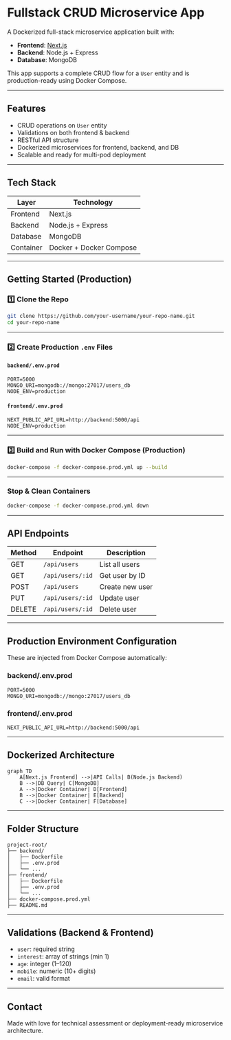 # Fullstack CRUD Microservice App

A Dockerized full-stack microservice application built with:

- **Frontend**: [Next.js](https://nextjs.org/)
- **Backend**: Node.js + Express
- **Database**: MongoDB

This app supports a complete CRUD flow for a `User` entity and is production-ready using Docker Compose.

---

## Features

- CRUD operations on `User` entity
- Validations on both frontend & backend
- RESTful API structure
- Dockerized microservices for frontend, backend, and DB
- Scalable and ready for multi-pod deployment

---

## Tech Stack

| Layer      | Technology     |
|------------|----------------|
| Frontend   | Next.js        |
| Backend    | Node.js + Express |
| Database   | MongoDB        |
| Container  | Docker + Docker Compose |

---

## Getting Started (Production)

### 1️⃣ Clone the Repo

```bash
git clone https://github.com/your-username/your-repo-name.git
cd your-repo-name
```

---

### 2️⃣ Create Production `.env` Files

#### `backend/.env.prod`

```env
PORT=5000
MONGO_URI=mongodb://mongo:27017/users_db
NODE_ENV=production
```

#### `frontend/.env.prod`

```env
NEXT_PUBLIC_API_URL=http://backend:5000/api
NODE_ENV=production
```

---

### 3️⃣ Build and Run with Docker Compose (Production)

```bash
docker-compose -f docker-compose.prod.yml up --build
```

---

### Stop & Clean Containers

```bash
docker-compose -f docker-compose.prod.yml down
```

---

## API Endpoints

| Method | Endpoint        | Description         |
|--------|------------------|---------------------|
| GET    | `/api/users`     | List all users      |
| GET    | `/api/users/:id` | Get user by ID      |
| POST   | `/api/users`     | Create new user     |
| PUT    | `/api/users/:id` | Update user         |
| DELETE | `/api/users/:id` | Delete user         |

---

## Production Environment Configuration

These are injected from Docker Compose automatically:

### backend/.env.prod

```env
PORT=5000
MONGO_URI=mongodb://mongo:27017/users_db
```

### frontend/.env.prod

```env
NEXT_PUBLIC_API_URL=http://backend:5000/api
```

---

## Dockerized Architecture

```mermaid
graph TD
    A[Next.js Frontend] -->|API Calls| B(Node.js Backend)
    B -->|DB Query| C[MongoDB]
    A -->|Docker Container| D[Frontend]
    B -->|Docker Container| E[Backend]
    C -->|Docker Container| F[Database]
```

---

## Folder Structure

```
project-root/
├── backend/
│   ├── Dockerfile
│   ├── .env.prod
│   └── ...
├── frontend/
│   ├── Dockerfile
│   ├── .env.prod
│   └── ...
├── docker-compose.prod.yml
├── README.md
```

---

## Validations (Backend & Frontend)

- `user`: required string
- `interest`: array of strings (min 1)
- `age`: integer (1–120)
- `mobile`: numeric (10+ digits)
- `email`: valid format

---

## Contact

Made with love for technical assessment or deployment-ready microservice architecture.
